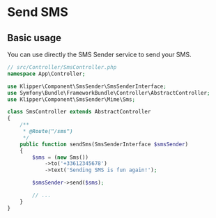 Send SMS
========

## Basic usage

You can use directly the SMS Sender service to send your SMS.

```php
// src/Controller/SmsController.php
namespace App\Controller;

use Klipper\Component\SmsSender\SmsSenderInterface;
use Symfony\Bundle\FrameworkBundle\Controller\AbstractController;
use Klipper\Component\SmsSender\Mime\Sms;

class SmsController extends AbstractController
{
    /**
     * @Route("/sms")
     */
    public function sendSms(SmsSenderInterface $smsSender)
    {
        $sms = (new Sms())
            ->to('+33612345678')
            ->text('Sending SMS is fun again!');

        $smsSender->send($sms);

        // ...
    }
}
```
